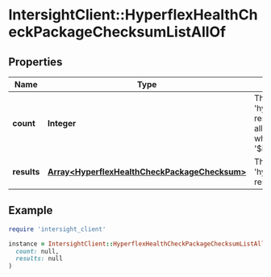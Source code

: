 # IntersightClient::HyperflexHealthCheckPackageChecksumListAllOf

## Properties

| Name | Type | Description | Notes |
| ---- | ---- | ----------- | ----- |
| **count** | **Integer** | The total number of &#39;hyperflex.HealthCheckPackageChecksum&#39; resources matching the request, accross all pages. The &#39;Count&#39; attribute is included when the HTTP GET request includes the &#39;$inlinecount&#39; parameter. | [optional] |
| **results** | [**Array&lt;HyperflexHealthCheckPackageChecksum&gt;**](HyperflexHealthCheckPackageChecksum.md) | The array of &#39;hyperflex.HealthCheckPackageChecksum&#39; resources matching the request. | [optional] |

## Example

```ruby
require 'intersight_client'

instance = IntersightClient::HyperflexHealthCheckPackageChecksumListAllOf.new(
  count: null,
  results: null
)
```

